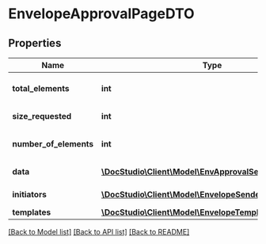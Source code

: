 # EnvelopeApprovalPageDTO

## Properties
Name | Type | Description | Notes
------------ | ------------- | ------------- | -------------
**total_elements** | **int** | Total elements by request | [optional] 
**size_requested** | **int** | Requested size | [optional] 
**number_of_elements** | **int** | Fetched records count | [optional] 
**data** | [**\DocStudio\Client\Model\EnvApprovalSearchResultDTO[]**](EnvApprovalSearchResultDTO.md) | Data records | [optional] 
**initiators** | [**\DocStudio\Client\Model\EnvelopeSenderDTO[]**](EnvelopeSenderDTO.md) | Approval initiators | [optional] 
**templates** | [**\DocStudio\Client\Model\EnvelopeTemplateInfoDTO[]**](EnvelopeTemplateInfoDTO.md) | Templates | [optional] 

[[Back to Model list]](../../README.md#documentation-for-models) [[Back to API list]](../../README.md#documentation-for-api-endpoints) [[Back to README]](../../README.md)

